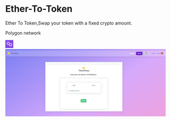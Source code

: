 # Ether-To-Token
Ether To Token,Swap your token with a fixed crypto amount.

Polygon network<br>

<img src="https://github.com/CryptoDappRun/MoonSwap/blob/main/img/137.png" width="25" height="25" alt="matic"> 

 
<br>




<img src="https://github.com/CryptoDappRun/Ether-To-Token/blob/main/screen.png"  >
